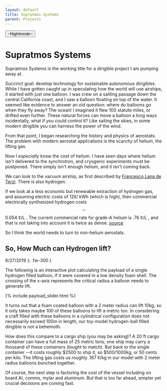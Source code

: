 ```yaml
---
layout: default
title: Supratmos Systems
parent: Projects
---
```

<button class="btn js-toggle-dark-mode">~Nightmode~</button>

<script>
const toggleDarkMode = document.querySelector('.js-toggle-dark-mode')
const cssFile = document.querySelector('[rel="stylesheet"]')
const originalCssRef = cssFile.getAttribute('href')
const darkModeCssRef = originalCssRef.replace('just-the-docs.css', 'dark-mode-preview.css')

addEvent(toggleDarkMode, 'click', function(){
  if (cssFile.getAttribute('href') === originalCssRef) {
    cssFile.setAttribute('href', darkModeCssRef)
  } else {
    cssFile.setAttribute('href', originalCssRef)
  }
})
</script>

# Supratmos Systems

Supratmos Systems is the working title for a dirigible project I am pumping
away at. 

Succinct goal: develop technology for sustainable autonomous
dirigibles. While I have gotten caught up in speculating how the world will use
airships, it started with just one balloon.  I was crew on a sailling passage
down the central California coast, and I saw a balloon floating on top of the
water. It seemed like evidence to answer an old question: where do balloons go
when they fly away? The ocean! I imagined it flew 100 statute miles, or drifted
even further. These natural forces can move a balloon a long ways incidentally,
what if you could control it? Like sailing the skies, in some modern dirigible
you can harness the power of the wind. 

From that point, I began researching the history and physics of aerostats. The
problem with modern aerostat applications is the scarcity of helium, the
lifting gas.



Now I *especially* know the cost of helium. I have seen days where
helium isn't delivered to the synchrotron, and cryogenic experiments must be postponed. There simply isn't enough helium, and it isn't coming back. 


We can look to the vacuum airship, as first described by [Francesco Lana de
Terzi](https://en.wikipedia.org/wiki/Airship#/media/File:Flying_boat.png).
There is also hydrogen. 

If we look at a less economic but renewable extraction of hydrogen gas, and
assuming electric costs of 12¢/ kWh (which is high), then commercial
electrically synthesized hydrogen costs $$\sim$$ 0.054 ¢/L . The current
commercial rate for grade-A helium is .76 ¢/L , and that is not taking into
account it is twice as dense.
[source](https://prd-wret.s3-us-west-2.amazonaws.com/assets/palladium/production/s3fs-public/atoms/files/mcs-2019-heliu.pdf) 

So I think the world needs to turn to non-helium aerostats.



## So, How Much can Hydrogen lift?
6/27/2019
{: .fw-300 }

The following is an interactive plot calculating the payload of a single
hydrogen filled balloon, if it were covered in a low density foam shell. The
crossing of the x-axis represents the critical radius a balloon needs to
generate lift.


{% include payload_slider.html %}

It turns out that a foam coated balloon with a 2 meter radius can lift 10kg, so
it only takes maybe 100 of these balloons to lift a metric ton. In considering
a craft filled with these balloons in a cylindrical configuration does not
necessarily exceed 100m in length, our toy-model hydrogen-ball filled dirigible
is not a behemoth.

How does this compare to a cargo ship (you may be asking)? A 20 ft cargo
container can have a full mass of 25 metric tons; one ship may carry a thousand
of these containers (tought to match). But back to the single container --it
costs roughly $2500 to ship it, so $500/1000kg, or 50 cents per kilo. The
lifting gas costs us roughly .167 ¢/kg in our model with 2 meter radius
balloons bunched together. 

Of course, the next step is factoring the cost of
the vessel including on board AI, comms, mylar and aluminum. But that is too
far ahead, simpler yet crucial decisions are coming fast. 
